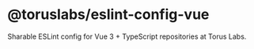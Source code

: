 # @toruslabs/eslint-config-vue

Sharable ESLint config for Vue 3 + TypeScript repositories at Torus Labs.
